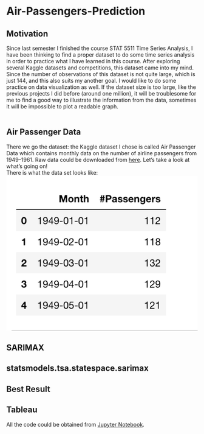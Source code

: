 # Air-Passengers-Prediction
## Motivation
Since last semester I finished the course STAT 5511 Time Series Analysis, I have been thinking to find a proper dataset to do some time series analysis in order to practice what I have learned in this course. After exploring several Kaggle datasets and competitions, this dataset came into my mind. Since the number of observations of this dataset is not quite large, which is just 144, and this also suits my another goal. I would like to do some practice on data visualization as well. If the dataset size is too large, like the previous projects I did before (around one million), it will be troublesome for me to find a good way to illustrate the information from the data, sometimes it will be impossible to plot a readable graph.<br /><br />

## Air Passenger Data
There we go the dataset: the Kaggle dataset I chose is called Air Passenger Data which contains monthly data on the number of airline passengers from 1949–1961. Raw data could be downloaded from [here](https://www.kaggle.com/rakannimer/air-passengers). Let’s take a look at what’s going on! <br />
There is what the data set looks like: ![Figure1](https://github.com/EchoZhaoo/Air-Passengers-Prediction/blob/master/images/Figure1.png)<br />


## SARIMAX


## statsmodels.tsa.statespace.sarimax

## Best Result 

## Tableau 

All the code could be obtained from [Jupyter Notebook](https://github.com/EchoZhaoo/Air-Passengers-Prediction/blob/master/SARIMAX.ipynb). 
